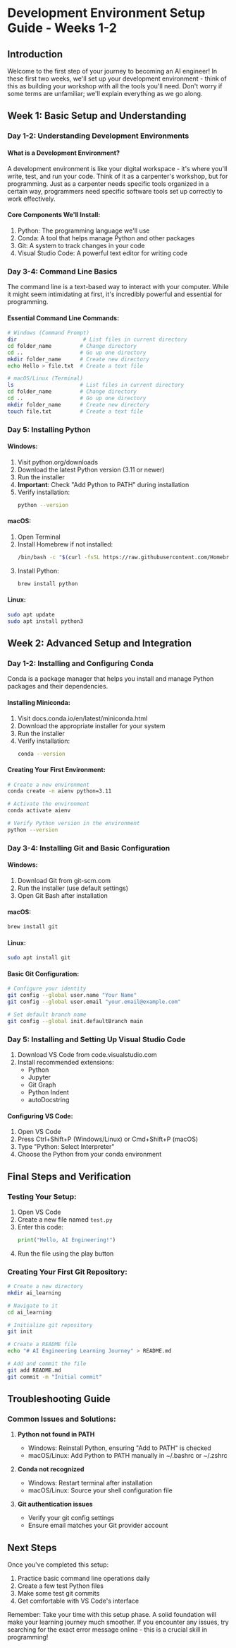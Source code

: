 # Development Environment Setup Guide - Weeks 1-2

## Introduction

Welcome to the first step of your journey to becoming an AI engineer! In these first two weeks, we'll set up your development environment - think of this as building your workshop with all the tools you'll need. Don't worry if some terms are unfamiliar; we'll explain everything as we go along.

## Week 1: Basic Setup and Understanding

### Day 1-2: Understanding Development Environments

#### What is a Development Environment?
A development environment is like your digital workspace - it's where you'll write, test, and run your code. Think of it as a carpenter's workshop, but for programming. Just as a carpenter needs specific tools organized in a certain way, programmers need specific software tools set up correctly to work effectively.

#### Core Components We'll Install:
1. Python: The programming language we'll use
2. Conda: A tool that helps manage Python and other packages
3. Git: A system to track changes in your code
4. Visual Studio Code: A powerful text editor for writing code

### Day 3-4: Command Line Basics

The command line is a text-based way to interact with your computer. While it might seem intimidating at first, it's incredibly powerful and essential for programming.

#### Essential Command Line Commands:
```bash
# Windows (Command Prompt)
dir                     # List files in current directory
cd folder_name         # Change directory
cd ..                  # Go up one directory
mkdir folder_name      # Create new directory
echo Hello > file.txt  # Create a text file

# macOS/Linux (Terminal)
ls                     # List files in current directory
cd folder_name         # Change directory
cd ..                  # Go up one directory
mkdir folder_name      # Create new directory
touch file.txt         # Create a text file
```

### Day 5: Installing Python

#### Windows:
1. Visit python.org/downloads
2. Download the latest Python version (3.11 or newer)
3. Run the installer
4. **Important**: Check "Add Python to PATH" during installation
5. Verify installation:
   ```bash
   python --version
   ```

#### macOS:
1. Open Terminal
2. Install Homebrew if not installed:
   ```bash
   /bin/bash -c "$(curl -fsSL https://raw.githubusercontent.com/Homebrew/install/HEAD/install.sh)"
   ```
3. Install Python:
   ```bash
   brew install python
   ```

#### Linux:
```bash
sudo apt update
sudo apt install python3
```

## Week 2: Advanced Setup and Integration

### Day 1-2: Installing and Configuring Conda

Conda is a package manager that helps you install and manage Python packages and their dependencies.

#### Installing Miniconda:
1. Visit docs.conda.io/en/latest/miniconda.html
2. Download the appropriate installer for your system
3. Run the installer
4. Verify installation:
   ```bash
   conda --version
   ```

#### Creating Your First Environment:
```bash
# Create a new environment
conda create -n aienv python=3.11

# Activate the environment
conda activate aienv

# Verify Python version in the environment
python --version
```

### Day 3-4: Installing Git and Basic Configuration

#### Windows:
1. Download Git from git-scm.com
2. Run the installer (use default settings)
3. Open Git Bash after installation

#### macOS:
```bash
brew install git
```

#### Linux:
```bash
sudo apt install git
```

#### Basic Git Configuration:
```bash
# Configure your identity
git config --global user.name "Your Name"
git config --global user.email "your.email@example.com"

# Set default branch name
git config --global init.defaultBranch main
```

### Day 5: Installing and Setting Up Visual Studio Code

1. Download VS Code from code.visualstudio.com
2. Install recommended extensions:
   - Python
   - Jupyter
   - Git Graph
   - Python Indent
   - autoDocstring

#### Configuring VS Code:
1. Open VS Code
2. Press Ctrl+Shift+P (Windows/Linux) or Cmd+Shift+P (macOS)
3. Type "Python: Select Interpreter"
4. Choose the Python from your conda environment

## Final Steps and Verification

### Testing Your Setup:
1. Open VS Code
2. Create a new file named `test.py`
3. Enter this code:
   ```python
   print("Hello, AI Engineering!")
   ```
4. Run the file using the play button

### Creating Your First Git Repository:
```bash
# Create a new directory
mkdir ai_learning

# Navigate to it
cd ai_learning

# Initialize git repository
git init

# Create a README file
echo "# AI Engineering Learning Journey" > README.md

# Add and commit the file
git add README.md
git commit -m "Initial commit"
```

## Troubleshooting Guide

### Common Issues and Solutions:

1. **Python not found in PATH**
   - Windows: Reinstall Python, ensuring "Add to PATH" is checked
   - macOS/Linux: Add Python to PATH manually in ~/.bashrc or ~/.zshrc

2. **Conda not recognized**
   - Windows: Restart terminal after installation
   - macOS/Linux: Source your shell configuration file

3. **Git authentication issues**
   - Verify your git config settings
   - Ensure email matches your Git provider account

## Next Steps

Once you've completed this setup:
1. Practice basic command line operations daily
2. Create a few test Python files
3. Make some test git commits
4. Get comfortable with VS Code's interface

Remember: Take your time with this setup phase. A solid foundation will make your learning journey much smoother. If you encounter any issues, try searching for the exact error message online - this is a crucial skill in programming!
